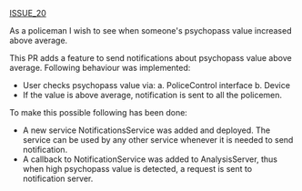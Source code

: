 [ISSUE_20](https://github.com/FF220v/ITMO-Psychopass-Team/issues/20)

As a policeman I wish to see when someone's psychopass value increased above average.

This PR adds a feature to send notifications about psychopass value above average.
Following behaviour was implemented:
- User checks psychopass value via:
  a. PoliceControl interface
  b. Device
- If the value is above average, notification is sent to all the policemen.

To make this possible following has been done:
- A new service NotificationsService was added and deployed. The service can be used by any other service whenever it is needed to send notification.
- A callback to NotificationService was added to AnalysisServer, thus when high psychopass value is detected, a request is sent to notification server. 